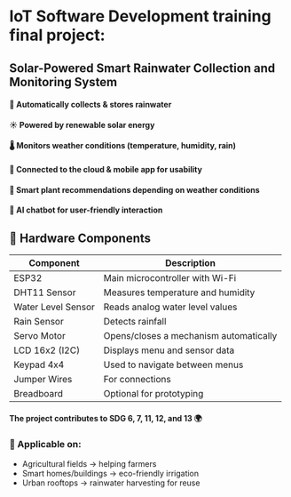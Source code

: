 # IoT Software Development training final project:
## Solar-Powered Smart Rainwater Collection and Monitoring System

#### 🌱 Automatically collects & stores rainwater
#### ☀️ Powered by renewable solar energy
#### 🌡️ Monitors weather conditions (temperature, humidity, rain)
#### 📲 Connected to the cloud & mobile app for usability
#### 🌱 Smart plant recommendations depending on weather conditions
#### 🤖 AI chatbot for user-friendly interaction 

## 🧠 Hardware Components

| Component | Description |
|------------|-------------|
| ESP32 | Main microcontroller with Wi-Fi |
| DHT11 Sensor | Measures temperature and humidity |
| Water Level Sensor | Reads analog water level values |
| Rain Sensor | Detects rainfall |
| Servo Motor | Opens/closes a mechanism automatically |
| LCD 16x2 (I2C) | Displays menu and sensor data |
| Keypad 4x4 | Used to navigate between menus |
| Jumper Wires | For connections |
| Breadboard | Optional for prototyping |

#### The project contributes to SDG 6, 7, 11, 12, and 13 🌍

### 📌 Applicable on:
- Agricultural fields → helping farmers
- Smart homes/buildings → eco-friendly irrigation
- Urban rooftops → rainwater harvesting for reuse
